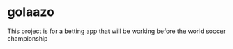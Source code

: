 # golaazo

This project is for a betting app that will be working before the world soccer championship 






